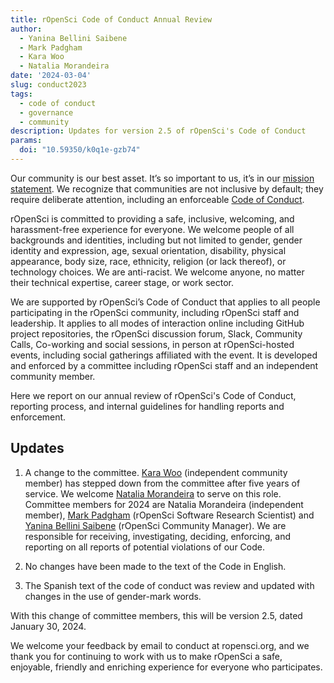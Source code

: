 ```yaml
---
title: rOpenSci Code of Conduct Annual Review
author:
  - Yanina Bellini Saibene
  - Mark Padgham
  - Kara Woo
  - Natalia Morandeira
date: '2024-03-04'
slug: conduct2023
tags:
  - code of conduct
  - governance
  - community
description: Updates for version 2.5 of rOpenSci's Code of Conduct
params:
  doi: "10.59350/k0q1e-gzb74"
---
```


Our community is our best asset. It’s so important to us, it’s in our [mission statement](https://ropensci.org/about/). We recognize that communities are not inclusive by default; they require deliberate attention, including an enforceable [Code of Conduct](/code-of-conduct). 

rOpenSci is committed to providing a safe, inclusive, welcoming, and harassment-free experience for everyone. We welcome people of all backgrounds and identities, including but not limited to gender, gender identity and expression, age, sexual orientation, disability, physical appearance, body size, race, ethnicity, religion (or lack thereof), or technology choices. We are anti-racist. We welcome anyone, no matter their technical expertise, career stage, or work sector. 

We are supported by rOpenSci’s Code of Conduct that applies to all people participating in the rOpenSci community, including rOpenSci staff and leadership. It applies to all modes of interaction online including GitHub project repositories, the rOpenSci discussion forum, Slack, Community Calls, Co-working and social sessions, in person at rOpenSci-hosted events, including social gatherings affiliated with the event. It is developed and enforced by a committee including rOpenSci staff and an independent community member.

Here we report on our annual review of rOpenSci's Code of Conduct, reporting process, and internal guidelines for handling reports and enforcement. 

## Updates

1. A change to the committee. [Kara Woo](https://karawoo.com/) (independent community member) has stepped down from the committee after five years of service. We welcome [Natalia Morandeira](https://nmorandeira.netlify.app) to serve on this role. Committee members for 2024 are Natalia Morandeira (independent member), [Mark Padgham](/author/mark-padgham) (rOpenSci Software Research Scientist) and [Yanina Bellini Saibene](/author/yanina-bellini-saibene) (rOpenSci Community Manager). We are responsible for receiving, investigating, deciding, enforcing, and reporting on all reports of potential violations of our Code.

2. No changes have been made to the text of the Code in English.

3. The Spanish text of the code of conduct was review and updated with changes in the use of gender-mark words.

With this change of committee members, this will be version 2.5, dated January 30, 2024.

We welcome your feedback by email to conduct at ropensci.org, and we thank you for continuing to work with us to make rOpenSci a safe, enjoyable, friendly and enriching experience for everyone who participates.

